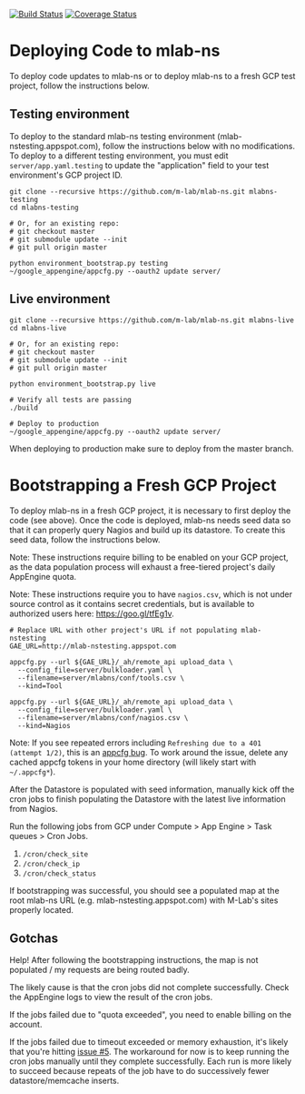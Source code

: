 [![Build
Status](https://travis-ci.org/m-lab/mlab-ns.svg?branch=master)](https://travis-ci.org/m-lab/mlab-ns)
[![Coverage
Status](https://coveralls.io/repos/m-lab/mlab-ns/badge.svg?branch=master&service=github)](https://coveralls.io/github/m-lab/mlab-ns?branch=master)

# Deploying Code to mlab-ns

To deploy code updates to mlab-ns or to deploy mlab-ns to a fresh GCP test project, follow the instructions below.

## Testing environment
To deploy to the standard mlab-ns testing environment (mlab-nstesting.appspot.com), follow the instructions below with no modifications. To deploy to a different testing environment, you must edit `server/app.yaml.testing` to update the "application" field to your test environment's GCP project ID.

```
git clone --recursive https://github.com/m-lab/mlab-ns.git mlabns-testing
cd mlabns-testing

# Or, for an existing repo:
# git checkout master
# git submodule update --init
# git pull origin master

python environment_bootstrap.py testing
~/google_appengine/appcfg.py --oauth2 update server/
```

## Live environment

```
git clone --recursive https://github.com/m-lab/mlab-ns.git mlabns-live
cd mlabns-live

# Or, for an existing repo:
# git checkout master
# git submodule update --init
# git pull origin master

python environment_bootstrap.py live

# Verify all tests are passing
./build

# Deploy to production
~/google_appengine/appcfg.py --oauth2 update server/
```

When deploying to production make sure to deploy from the master branch.

# Bootstrapping a Fresh GCP Project

To deploy mlab-ns in a fresh GCP project, it is necessary to first deploy the code (see above). Once the code is deployed, mlab-ns needs seed data so that it can properly query Nagios and build up its datastore. To create this seed data, follow the instructions below.

Note: These instructions require billing to be enabled on your GCP project, as the data population process will exhaust a free-tiered project's daily AppEngine quota.

Note: These instructions require you to have `nagios.csv`, which is not under source control as it contains secret credentials, but is available to authorized users here: https://goo.gl/tfEg1v.

```
# Replace URL with other project's URL if not populating mlab-nstesting
GAE_URL=http://mlab-nstesting.appspot.com

appcfg.py --url ${GAE_URL}/_ah/remote_api upload_data \
  --config_file=server/bulkloader.yaml \
  --filename=server/mlabns/conf/tools.csv \
  --kind=Tool

appcfg.py --url ${GAE_URL}/_ah/remote_api upload_data \
  --config_file=server/bulkloader.yaml \
  --filename=server/mlabns/conf/nagios.csv \
  --kind=Nagios
```

Note: If you see repeated errors including `Refreshing due to a 401 (attempt
1/2)`, this is an [appcfg
bug](https://code.google.com/p/googleappengine/issues/detail?id=12435). To work
around the issue, delete any cached appcfg tokens in your home directory (will
likely start with `~/.appcfg*`).

After the Datastore is populated with seed information, manually kick off the cron jobs to finish populating the Datastore with the latest live information from Nagios.

Run the following jobs from GCP under Compute > App Engine > Task queues > Cron Jobs.

1. `/cron/check_site`
1. `/cron/check_ip`
1. `/cron/check_status`

If bootstrapping was successful, you should see a populated map at the root mlab-ns URL (e.g. mlab-nstesting.appspot.com) with M-Lab's sites properly located.

## Gotchas

Help! After following the bootstrapping instructions, the map is not populated / my requests are being routed badly.

The likely cause is that the cron jobs did not complete successfully. Check the AppEngine logs to view the result of the cron jobs.

If the jobs failed due to "quota exceeded", you need to enable billing on the account.

If the jobs failed due to timeout exceeded or memory exhaustion, it's likely that you're hitting [issue #5](https://github.com/m-lab/mlab-ns/issues/5). The workaround for now is to keep running the cron jobs manually until they complete successfully. Each run is more likely to succeed because repeats of the job have to do successively fewer datastore/memcache inserts.
